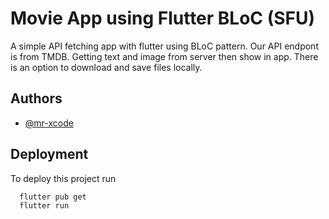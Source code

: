 # Movie App using Flutter BLoC (SFU)

A simple API fetching app with flutter using BLoC pattern.
Our API endpont is from TMDB.
Getting text and image from server then show in app.
There is an option to download and save files locally.


## Authors

- [@mr-xcode](https://www.github.com/mr-xcode)


## Deployment

To deploy this project run

```bash
  flutter pub get
  flutter run 
```

